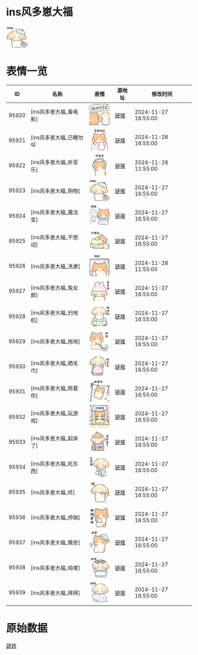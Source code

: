 # ins风多崽大福

<img src="./cover.png" height="60" alt="cover" />

# 表情一览

|ID|名称|表情|源地址|修改时间|
|----|----|----|----|----|
|95920|[ins风多崽大福_看电影]|<img src="./pic/095920_%5Bins风多崽大福_看电影%5D.png" height="60" alt="看电影"/>|[链接](https://i0.hdslb.com/bfs/garb/215ed68b7dd2e61042ec92342f2a5f12b8e481c3.png)|2024-11-27 16:55:00|
|95921|[ins风多崽大福_已睡勿q]|<img src="./pic/095921_%5Bins风多崽大福_已睡勿q%5D.png" height="60" alt="已睡勿q"/>|[链接](https://i0.hdslb.com/bfs/garb/b44c29992e928ca2738424934a17e2c87a72c25f.png)|2024-11-28 16:55:00|
|95922|[ins风多崽大福_听音乐]|<img src="./pic/095922_%5Bins风多崽大福_听音乐%5D.png" height="60" alt="听音乐"/>|[链接](https://i0.hdslb.com/bfs/garb/5443dd1cbe844ed5e76dbbbbf980ef8633b023b9.png)|2024-11-28 11:55:00|
|95923|[ins风多崽大福_购物]|<img src="./pic/095923_%5Bins风多崽大福_购物%5D.png" height="60" alt="购物"/>|[链接](https://i0.hdslb.com/bfs/garb/020aae41af86c484ed314f25d2b373935147e26d.png)|2024-11-27 16:55:00|
|95924|[ins风多崽大福_魔法变]|<img src="./pic/095924_%5Bins风多崽大福_魔法变%5D.png" height="60" alt="魔法变"/>|[链接](https://i0.hdslb.com/bfs/garb/47b829f0f341c07ef9b3a035602fd670be571098.png)|2024-11-27 16:55:00|
|95925|[ins风多崽大福_不想动]|<img src="./pic/095925_%5Bins风多崽大福_不想动%5D.png" height="60" alt="不想动"/>|[链接](https://i0.hdslb.com/bfs/garb/87a71af3f943105b9450f3893583a44140dd3d89.png)|2024-11-27 16:55:00|
|95926|[ins风多崽大福_洗漱]|<img src="./pic/095926_%5Bins风多崽大福_洗漱%5D.png" height="60" alt="洗漱"/>|[链接](https://i0.hdslb.com/bfs/garb/5a53683459b69a2138dac148afe250abf7d5d077.png)|2024-11-28 11:55:00|
|95927|[ins风多崽大福_兔女郎]|<img src="./pic/095927_%5Bins风多崽大福_兔女郎%5D.png" height="60" alt="兔女郎"/>|[链接](https://i0.hdslb.com/bfs/garb/b2d134667f04ac0d0d74cdaccf5568c38f42951f.png)|2024-11-27 16:55:00|
|95928|[ins风多崽大福_扫地机]|<img src="./pic/095928_%5Bins风多崽大福_扫地机%5D.png" height="60" alt="扫地机"/>|[链接](https://i0.hdslb.com/bfs/garb/88c88191ed247b92f6f3ffbb03eb924cf3b1c167.png)|2024-11-27 16:55:00|
|95929|[ins风多崽大福_拖地]|<img src="./pic/095929_%5Bins风多崽大福_拖地%5D.png" height="60" alt="拖地"/>|[链接](https://i0.hdslb.com/bfs/garb/7d2539c48389c5be45e8379fdfead401cc6a0f31.png)|2024-11-27 16:55:00|
|95930|[ins风多崽大福_晒毛巾]|<img src="./pic/095930_%5Bins风多崽大福_晒毛巾%5D.png" height="60" alt="晒毛巾"/>|[链接](https://i0.hdslb.com/bfs/garb/076279a081e3c4941129fbdce6b1a28bd4847489.png)|2024-11-27 16:55:00|
|95931|[ins风多崽大福_晾着你]|<img src="./pic/095931_%5Bins风多崽大福_晾着你%5D.png" height="60" alt="晾着你"/>|[链接](https://i0.hdslb.com/bfs/garb/4492b4d54b6c28fbeaea8b776ff6ea9e3fdd4b87.png)|2024-11-27 16:55:00|
|95932|[ins风多崽大福_玩游戏]|<img src="./pic/095932_%5Bins风多崽大福_玩游戏%5D.png" height="60" alt="玩游戏"/>|[链接](https://i0.hdslb.com/bfs/garb/558e83443f4058dc330c6e89a9bfb50a525b7595.png)|2024-11-27 16:55:00|
|95933|[ins风多崽大福_起床了]|<img src="./pic/095933_%5Bins风多崽大福_起床了%5D.png" height="60" alt="起床了"/>|[链接](https://i0.hdslb.com/bfs/garb/f690e4a06f4b61b3a963651f7bd1148d5929229b.png)|2024-11-27 16:55:00|
|95934|[ins风多崽大福_吃东西]|<img src="./pic/095934_%5Bins风多崽大福_吃东西%5D.png" height="60" alt="吃东西"/>|[链接](https://i0.hdslb.com/bfs/garb/325a4efdd51b2d5ceaa530edac6f91f3d71c0e61.png)|2024-11-27 16:55:00|
|95935|[ins风多崽大福_呸]|<img src="./pic/095935_%5Bins风多崽大福_呸%5D.png" height="60" alt="呸"/>|[链接](https://i0.hdslb.com/bfs/garb/f80cf06f127780c4f72ed122a107be7853106e7e.png)|2024-11-27 16:55:00|
|95936|[ins风多崽大福_帅锅]|<img src="./pic/095936_%5Bins风多崽大福_帅锅%5D.png" height="60" alt="帅锅"/>|[链接](https://i0.hdslb.com/bfs/garb/91ec15ffb2f75f5a94758ae0ed926f96acc32bb7.png)|2024-11-27 16:55:00|
|95937|[ins风多崽大福_晚安]|<img src="./pic/095937_%5Bins风多崽大福_晚安%5D.png" height="60" alt="晚安"/>|[链接](https://i0.hdslb.com/bfs/garb/d9028be8e34c0993f1a159bb364d562a16c0b32a.png)|2024-11-27 16:55:00|
|95938|[ins风多崽大福_哈喽]|<img src="./pic/095938_%5Bins风多崽大福_哈喽%5D.png" height="60" alt="哈喽"/>|[链接](https://i0.hdslb.com/bfs/garb/ff6758353857ec8f3e8ae741a034a1e2992ae9ad.png)|2024-11-27 16:55:00|
|95939|[ins风多崽大福_拜拜]|<img src="./pic/095939_%5Bins风多崽大福_拜拜%5D.png" height="60" alt="拜拜"/>|[链接](https://i0.hdslb.com/bfs/garb/7900cc6d03d8d2af97aa360da3e1799e103964d0.png)|2024-11-27 16:55:00|

# 原始数据

[跳转](./raw.json)

